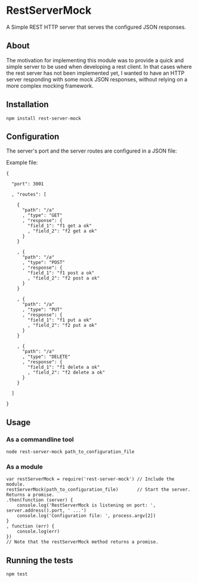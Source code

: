 # RestServerMock

  A Simple REST HTTP server that serves the configured JSON responses.

## About

  The motivation for implementing this module was to provide a quick and simple server to be used
  when developing a rest client.
  In that cases where the rest server has not been implemented yet,
  I wanted to have an HTTP server responding with some mock JSON responses,
  without relying on a more complex mocking framework.

## Installation

```
npm install rest-server-mock
```

## Configuration

  The server's port and the server routes are configured in a JSON file:

  Example file:
  ```
  {

    "port": 3001

    , "routes": [

      {
        "path": "/a"
        , "type": "GET"
        , "response": {
          "field_1": "f1 get a ok"
          , "field_2": "f2 get a ok"
        }
      }

      , {
        "path": "/a"
        , "type": "POST"
        , "response": {
          "field_1": "f1 post a ok"
          , "field_2": "f2 post a ok"
        }
      }

      , {
        "path": "/a"
        , "type": "PUT"
        , "response": {
          "field_1": "f1 put a ok"
          , "field_2": "f2 put a ok"
        }
      }

      , {
        "path": "/a"
        , "type": "DELETE"
        , "response": {
          "field_1": "f1 delete a ok"
          , "field_2": "f2 delete a ok"
        }
      }

    ]

  }
  ```
## Usage

### As a commandline tool

```
node rest-server-mock path_to_configuration_file
```

### As a module

```
var restServerMock = require('rest-server-mock') // Include the module.
restServerMock(path_to_configuration_file)       // Start the server. Returns a promise.
.then(function (server) {
    console.log('RestServerMock is listening on port: ', server.address().port, ' ...')
    console.log('Configuration file: ', process.argv[2])
}
, function (err) {
    console.log(err)
})
// Note that the restServerMock method returns a promise.
```

## Running the tests

```
npm test
```
